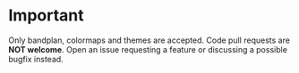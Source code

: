 # Important

Only bandplan, colormaps and themes are accepted. Code pull requests are **NOT welcome**. 
Open an issue requesting a feature or discussing a possible bugfix instead.